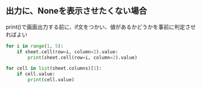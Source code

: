 ## 出力に、Noneを表示させたくない場合

print()で画面出力する前に、if文をつかい、値があるかどうかを事前に判定させればよい

```python
for i in range(1, 5):
    if sheet.cell(row=i, column=2).value:
        print(sheet.cell(row=i, column=2).value)
```

```python
for cell in list(sheet.columns)[1]:
    if cell.value:
        print(cell.value)
```